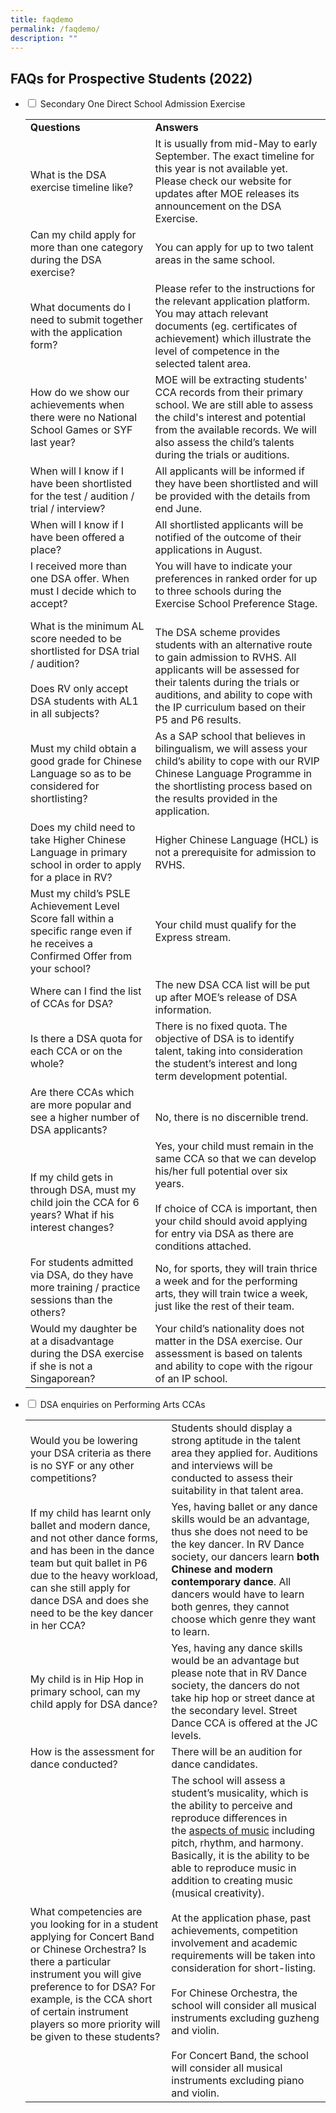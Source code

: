 ```yaml
---
title: faqdemo
permalink: /faqdemo/
description: ""
---
```

## FAQs for Prospective Students (2022)

<ul class="jekyllcodex_accordion">
<li>
<input type="checkbox" id="accordion1">
<label for="accordion1">Secondary One Direct School Admission Exercise</label>
<div>
	<table>
		<tr>
			<td><b>Questions</b></td>
			<td><b>Answers</b></td>
		</tr>
		<tr>
			<td>What is the DSA exercise timeline like?</td>
			<td>It is usually from mid-May to early September. The exact timeline for this year is not available yet. Please check our website for updates after MOE releases its announcement on the DSA Exercise.</td>
		</tr>
		<tr>
			<td>Can my child apply for more than one category during the DSA exercise?</td>
			<td>You can apply for up to two talent areas in the same school.</td>
		</tr>
		<tr>
			<td>What documents do I need to submit together with the application form?</td>
			<td>Please refer to the instructions for the relevant application platform. You may attach relevant documents (eg. certificates of achievement) which illustrate the level of competence in the selected talent area.</td>
		</tr>
		<tr>
			<td>How do we show our achievements when there were no National School Games or SYF last year?</td>
			<td>MOE will be extracting students' CCA records from their primary school. We are still able to assess the child's interest and potential from the available records. We will also assess the child’s talents during the trials or auditions.</td>
		</tr>
		<tr>
			<td>When will I know if I have been shortlisted for the test / audition / trial / interview?</td>
			<td>All applicants will be informed if they have been shortlisted and will be provided with the details from end June.</td>
		</tr>
		<tr>
			<td>When will I know if I have been offered a place?</td>
			<td>All shortlisted applicants will be notified of the outcome of their applications in August.</td>
		</tr>
		<tr>
			<td>I received more than one DSA offer. When must I decide which to accept?</td>
			<td>You will have to indicate your preferences in ranked order for up to three schools during the Exercise School Preference Stage.</td>
		</tr>
		<tr>
			<td>What is the minimum AL score needed to be shortlisted for DSA trial / audition?<br><br>Does RV only accept DSA students with AL1 in all subjects?</td>
			<td><br>The DSA scheme provides students with an alternative route to gain admission to RVHS. All applicants will be assessed for their talents during the trials or auditions, and ability to cope with the IP curriculum based on their P5 and P6 results.</td>
		</tr>
		<tr>
			<td>Must my child obtain a good grade for Chinese Language so as to be considered for shortlisting?</td>
			<td>As a SAP school that believes in bilingualism, we will assess your child’s ability to cope with our RVIP Chinese Language Programme in the shortlisting process based on the results provided in the application.</td>
		</tr>
		<tr>
			<td>Does my child need to take Higher Chinese Language in primary school in order to apply for a place in RV?</td>
			<td>Higher Chinese Language (HCL) is not a prerequisite for admission to RVHS.</td>
		</tr>
		<tr>
			<td>Must my child’s PSLE Achievement Level Score fall within a specific range even if he receives a Confirmed Offer from your school?</td>
			<td>Your child must qualify for the Express stream.</td>
		</tr>
		<tr>
			<td>Where can I find the list of CCAs for DSA?</td>
			<td>The new DSA CCA list will be put up after MOE’s release of DSA information.</td>
		</tr>
		<tr>
			<td>Is there a DSA quota for each CCA or on the whole?</td>
			<td>There is no fixed quota. The objective of DSA is to identify talent, taking into consideration the student’s interest and long term development potential.</td>
		</tr>
		<tr>
			<td>Are there CCAs which are more popular and see a higher number of DSA applicants?</td>
			<td><br>No, there is no discernible trend.</td>
		</tr>
		<tr>
			<td><br>If my child gets in through DSA, must my child join the CCA for 6 years? What if his interest changes?</td>
			<td>Yes, your child must remain in the same CCA so that we can develop his/her full potential over six years. <br><br>If choice of CCA is important, then your child should avoid applying for entry via DSA as there are conditions attached.</td>
		</tr>
		<tr>
			<td>For students admitted via DSA, do they have more training / practice sessions than the others?</td>
			<td>No, for sports, they will train thrice a week and for the performing arts, they will train twice a week, just like the rest of their team.</td>
		</tr>
		<td>Would my daughter be at a disadvantage during the DSA exercise if she is not a Singaporean?</td>
		<td>Your child’s nationality does not matter in the DSA exercise. Our assessment is based on talents and ability to cope with the rigour of an IP school.</td>
		</tr>
	</table>
	</div>
	</li>
	<li>
	<input type="checkbox" id="accordion2">
<label for="accordion2">DSA enquiries on Performing Arts CCAs</label>
<div>
	<table>
		<tr>
			<td>Would you be lowering your DSA criteria as there is no SYF or any other competitions?</td>
			<td>Students should display a strong aptitude in the talent area they applied for. Auditions and interviews will be conducted to assess their suitability in that talent area.</td>
		</tr>
		<tr>
			<td>If my child has learnt only ballet and modern dance, and not other dance forms, and has been in the dance team but quit ballet in P6 due to the heavy workload, can she still apply for dance DSA and does she need to be the key dancer in her CCA?</td>
			<td>Yes, having ballet or any dance skills would be an advantage, thus she does not need to be the key dancer. In RV Dance society, our dancers learn <b>both Chinese and modern contemporary dance</b>. All dancers would have to learn both genres, they cannot choose which genre they want to learn.</td>
		</tr>
		<tr>
			<td>My child is in Hip Hop in primary school, can my child apply for DSA dance?</td>
			<td>Yes, having any dance skills would be an advantage but please note that in RV Dance society, the dancers do not take hip hop or street dance at the secondary level. Street Dance CCA is offered at the JC levels.</td>
		</tr>
		<tr>
			<td>How is the assessment for dance conducted?</td>
			<td>There will be an audition for dance candidates.</td>
		</tr>
		<tr>
			<td><br><br><br><br><br><br>What competencies are you looking for in a student applying for Concert Band or Chinese Orchestra? Is there a particular instrument you will give preference to for DSA? For example, is the CCA short of certain instrument players so more priority will be given to these students?</td>
			<td>The school will assess a student’s musicality, which is the ability to perceive and reproduce differences in the <a href="https://en.wikipedia.org/wiki/Elements_of_music">aspects of music</a> including pitch, rhythm, and harmony. Basically, it is the ability to be able to reproduce music in addition to creating music (musical creativity).<br><br>At the application phase, past achievements, competition involvement and academic requirements will be taken into consideration for short-listing.<br><br>For Chinese Orchestra, the school will consider all musical instruments excluding guzheng and violin.<br><br>For Concert Band, the school will consider all musical instruments excluding piano and violin.</td>